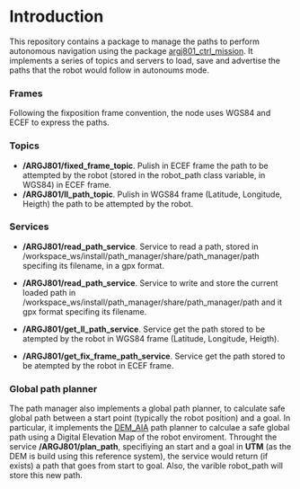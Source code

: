 # Introduction

This repository contains a package to manage the paths to perform autonomous navigation using the package [argj801_ctrl_mission](https://github.com/Robotics-Mechatronics-UMA/argj801_ctl_mission). It implements a series of topics and servers to load, save and advertise the paths that the robot would follow in autonoums mode.

### Frames

Following the fixposition frame convention, the node uses WGS84 and ECEF to express the paths.  
### Topics

+ **/ARGJ801/fixed_frame_topic**. Pulish in ECEF frame the path to be attempted by the robot (stored in the robot_path class variable, in WGS84) in ECEF frame.
+ **/ARGJ801/ll_path_topic**. Pulish in WGS84 frame (Latitude, Longitude, Heigth)  the path to be attempted by the robot.

### Services
+ **/ARGJ801/read_path_service**. Service to read a path, stored in /workspace_ws/install/path_manager/share/path_manager/path specifing its filename, in a gpx format.
 
+ **/ARGJ801/read_path_service**. Service to write and store the current loaded path in /workspace_ws/install/path_manager/share/path_manager/path and it gpx format specifing its filename.

+ **/ARGJ801/get_ll_path_service**. Service get the path stored to be atempted by the robot in WGS84 frame (Latitude, Longitude, Heigth).

+ **/ARGJ801/get_fix_frame_path_service**. Service get the path stored to be atempted by the robot in ECEF frame.


### Global path planner
The path manager also implements a global path planner, to calculate safe global path between a start point (typically the robot position) and a goal. In particular, it implements the [DEM_AIA](https://www.sciencedirect.com/science/article/pii/S0952197623001604) path planner to calculae a safe global path using a  Digital Elevation Map of the robot enviroment. Throught the service **/ARGJ801/plan_path**, specifiying an start and a goal in **UTM** (as the DEM is build using this reference system), the service would return (if exists) a path that goes from start to goal. Also, the varible robot_path will store this new path.



